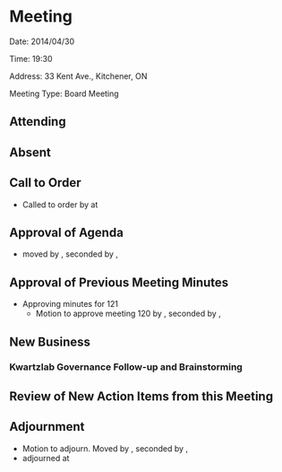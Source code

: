 # Meeting

Date: 2014/04/30

Time: 19:30

Address: 33 Kent Ave., Kitchener, ON

Meeting Type: Board Meeting

## Attending

## Absent

## Call to Order

* Called to order by  at 

## Approval of Agenda

* moved by , seconded by , 

## Approval of Previous Meeting Minutes

* Approving minutes for 121
    * Motion to approve meeting 120 by , seconded by , 

## New Business

### Kwartzlab Governance Follow-up and Brainstorming

## Review of New Action Items from this Meeting

## Adjournment

* Motion to adjourn. Moved by , seconded by , 
* adjourned at 
